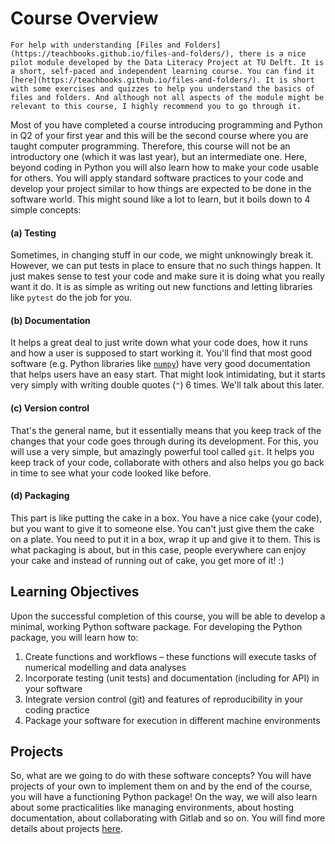 # Course Overview

```{note}
For help with understanding [Files and Folders](https://teachbooks.github.io/files-and-folders/), there is a nice pilot module developed by the Data Literacy Project at TU Delft. It is a short, self-paced and independent learning course. You can find it [here](https://teachbooks.github.io/files-and-folders/). It is short with some exercises and quizzes to help you understand the basics of files and folders. And although not all aspects of the module might be relevant to this course, I highly recommend you to go through it.
```

Most of you have completed a course introducing programming and Python in Q2 of your first year and this will be the second course where you are taught computer programming. Therefore, this course will not be an introductory one (which it was last year), but an intermediate one. Here, beyond coding in Python you will also learn how to make your code usable for others. You will apply standard software practices to your code and develop your project similar to how things are expected to be done in the software world. This might sound like a lot to learn, but it boils down to 4 simple concepts:

#### (a) Testing 

Sometimes, in changing stuff in our code, we might unknowingly break it. However, we can put tests in place to ensure that no such things happen. It just makes sense to test your code and make sure it is doing what you really want it do. It is as simple as writing out new functions and letting libraries like `pytest` do the job for you. 

#### (b) Documentation 

It helps a great deal to just write down what your code does, how it runs and how a user is supposed to start working it. You'll find that most good software (e.g. Python libraries like [`numpy`](https://numpy.org/doc/stable/user/absolute_beginners.html)) have very good documentation that helps users have an easy start. That might look intimidating, but it starts very simply with writing double quotes (`"`) 6 times. We'll talk about this later.

#### (c) Version control

That's the general name, but it essentially means that you keep track of the changes that your code goes through during its development. For this, you will use a very simple, but amazingly powerful tool called `git`. It helps you keep track of your code, collaborate with others and also helps you go back in time to see what your code looked like before.

#### (d) Packaging

This part is like putting the cake in a box. You have a nice cake (your code), but you want to give it to someone else. You can't just give them the cake on a plate. You need to put it in a box, wrap it up and give it to them. This is what packaging is about, but in this case, people everywhere can enjoy your cake and instead of running out of cake, you get more of it! :)

## Learning Objectives

Upon the successful completion of this course, you will be able to develop a minimal, working Python software package. For developing the Python package, you will learn how to:

1.	Create functions and workflows – these functions will execute tasks of numerical modelling and data analyses
2.	Incorporate testing (unit tests) and documentation (including for API) in your software
3.	Integrate version control (git) and features of reproducibility in your coding practice
4.	Package your software for execution in different machine environments

## Projects

So, what are we going to do with these software concepts? You will have projects of your own to implement them on and by the end of the course, you will have a functioning Python package! On the way, we will also learn about some practicalities like managing environments, about hosting documentation, about collaborating with Gitlab and so on. You will find more details about projects [here](projects/projects.md). 
